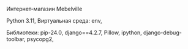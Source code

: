 Интернет-магазин Mebelville

Python 3.11,
Виртуальная среда: env,

Библиотеки:
pip-24.0, 
django==4.2.7,
Pillow, 
ipython,
django-debug-toolbar,
psycopg2,
